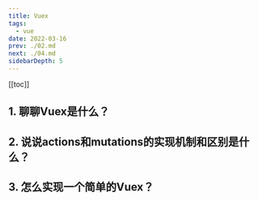 ```yaml
---
title: Vuex
tags: 
  - vue
date: 2022-03-16
prev: ./02.md
next: ./04.md
sidebarDepth: 5
---
```


[[toc]]

## 1. 聊聊Vuex是什么？

## 2. 说说actions和mutations的实现机制和区别是什么？

## 3. 怎么实现一个简单的Vuex？